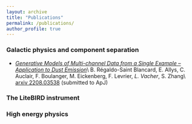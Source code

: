 ```yaml
---
layout: archive
title: "Publications"
permalink: /publications/
author_profile: true
---
```


### Galactic physics and component separation

- [*Generative Models of Multi-channel Data from a Single Example – Application to Dust Emission*](_publications/2022-08-06-multifreq-WPH.md)\\
B. Régaldo-Saint Blancard, E. Allys, C. Auclair, F. Boulanger, M. Eickenberg, F. Levrier, *L. Vacher*, S. Zhang\\
[arxiv 2208.03538](https://arxiv.org/pdf/2208.03538.pdf) (submitted to ApJ)


### The LiteBIRD instrument

### High energy physics
